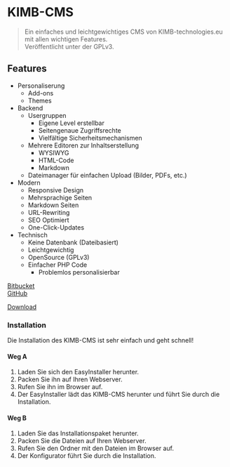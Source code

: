 # KIMB-CMS
> Ein einfaches und leichtgewichtiges CMS von KIMB-technologies.eu mit allen wichtigen Features.    
> Veröffentlicht unter der GPLv3.

## Features
 - Personaliserung
	- Add-ons
	- Themes
 - Backend
 	- Usergruppen
	 	- Eigene Level erstellbar
		- Seitengenaue Zugriffsrechte
		- Vielfältige Sicherheitsmechanismen
	- Mehrere Editoren zur Inhaltserstellung
		- WYSIWYG
		- HTML-Code
		- Markdown
	- Dateimanager für einfachen Upload (Bilder, PDFs, etc.)
 - Modern 
 	- Responsive Design
	- Mehrsprachige Seiten
	- Markdown Seiten
	- URL-Rewriting
	- SEO Optimiert
	- One-Click-Updates
 - Technisch
	- Keine Datenbank (Dateibasiert)
	- Leichtgewichtig
	- OpenSource (GPLv3)
	- Einfacher PHP Code
		- Problemlos personalisierbar

  

[Bitbucket](https://bitbucket.org/kimbtech/kimb-cms/)  
[GitHub](https://github.com/kimbtech/kimb-cms/) 

[Download](https://github.com/kimbtech/KIMB-CMS/releases)
  

### Installation
Die Installation des KIMB-CMS ist sehr einfach und geht schnell!

#### Weg A
1. Laden Sie sich den EasyInstaller herunter.
2. Packen Sie ihn auf Ihren Webserver.
3. Rufen Sie ihn im Browser auf.
4. Der EasyInstaller lädt das KIMB-CMS herunter und führt Sie durch die Installation.

#### Weg B
1. Laden Sie das Installationspaket herunter.
2. Packen Sie die Dateien auf Ihren Webserver.
3. Rufen Sie den Ordner mit den Dateien im Browser auf.
4. Der Konfigurator führt Sie durch die Installation.

